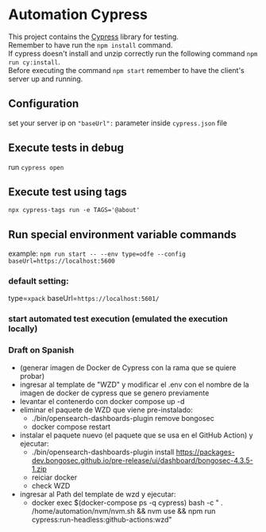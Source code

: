# Automation Cypress

This project contains the [Cypress](https://www.cypress.io/) library for testing.\
Remember to have run the `npm install` command. \
If cypress doesn't install and unzip correctly run the following command `npm run cy:install`.\
Before executing the command `npm start` remember to have the client's server up and running.

## Configuration
set your server ip on `"baseUrl":` parameter inside `cypress.json` file

## Execute tests in debug
run `cypress open`

## Execute test using tags
`npx cypress-tags run -e TAGS='@about'`

## Run special environment variable commands

example:
`npm run start -- --env type=odfe --config baseUrl=https://localhost:5600`

### default setting:
type=`xpack`
baseUrl=`https://localhost:5601/`


### start automated test execution (emulated the execution locally)
### Draft on Spanish 
* (generar imagen de Docker de Cypress con la rama que se quiere probar)
* ingresar al template de "WZD" y modificar el .env con el nombre de la imagen de docker de cypress que se genero previamente
* levantar el contenerdo con docker compose up -d
* eliminar el paquete de WZD que viene pre-instalado:
    - ./bin/opensearch-dashboards-plugin remove bongosec
    - docker compose restart 
* instalar el paquete nuevo (el paquete que se usa en el GitHub Action) y ejecutar:
    - ./bin/opensearch-dashboards-plugin install https://packages-dev.bongosec.github.io/pre-release/ui/dashboard/bongosec-4.3.5-1.zip
    - reiciar docker
    - check WZD
* ingresar al Path del template de wzd y ejecutar:
    - docker exec $(docker-compose ps -q cypress) bash -c " . /home/automation/nvm/nvm.sh && nvm use && npm run cypress:run-headless:github-actions:wzd"

